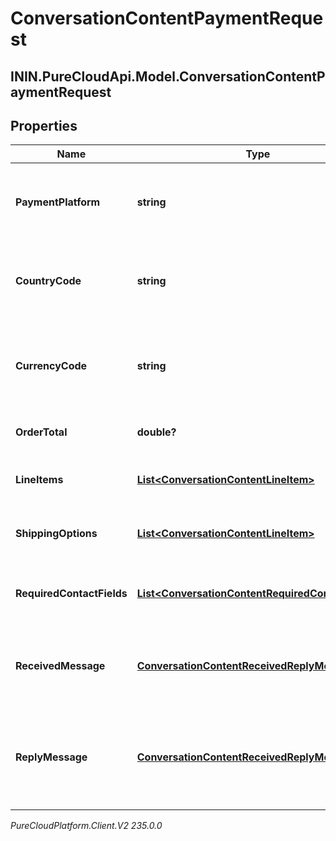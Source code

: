 # ConversationContentPaymentRequest

## ININ.PureCloudApi.Model.ConversationContentPaymentRequest

## Properties

|Name | Type | Description | Notes|
|------------ | ------------- | ------------- | -------------|
| **PaymentPlatform** | **string** | The payment platform being used (e.g. Apple Pay) | |
| **CountryCode** | **string** | The merchant&#39;s two-letter ISO 3166 country code. | |
| **CurrencyCode** | **string** | The three-letter ISO 4217 currency code for the payment. | |
| **OrderTotal** | **double?** | The total price of the order. | |
| **LineItems** | [**List&lt;ConversationContentLineItem&gt;**](ConversationContentLineItem) | The items that make up the order. | [optional] |
| **ShippingOptions** | [**List&lt;ConversationContentLineItem&gt;**](ConversationContentLineItem) | The available shipping options. | [optional] |
| **RequiredContactFields** | [**List&lt;ConversationContentRequiredContactField&gt;**](ConversationContentRequiredContactField) | Contact fields required to complete the order. | [optional] |
| **ReceivedMessage** | [**ConversationContentReceivedReplyMessage**](ConversationContentReceivedReplyMessage) | The message prompt to complete a payment transaction. | [optional] |
| **ReplyMessage** | [**ConversationContentReceivedReplyMessage**](ConversationContentReceivedReplyMessage) | The reply message after the user has completed the payment transaction. | [optional] |



_PureCloudPlatform.Client.V2 235.0.0_
